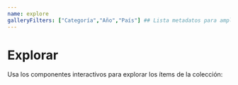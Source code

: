 ```yaml
---
name: explore
galleryFilters: ["Categoría","Año","País"] ## Lista metadatos para ampliar el filtro de la galería. p.e. ["pid", "label"]
---
```


# Explorar

Usa los componentes interactivos para explorar los ítems de la colección:

<!-- La barra de búsqueda y la galería se cargan automáticamente -->